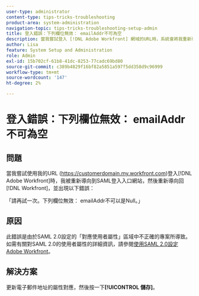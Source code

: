 ```yaml
---
user-type: administrator
content-type: tips-tricks-troubleshooting
product-area: system-administration
navigation-topic: tips-tricks-troubleshooting-setup-admin
title: 登入錯誤：下列欄位無效： emailAddr不可為空
description: 當我嘗試登入 [!DNL Adobe Workfront] 網域的URL時，系統會將我重新導向至SAML登入入口網站，然後再重新導向回 [!DNL Workfront] ，錯誤為emailAddr欄位不可為空。
author: Lisa
feature: System Setup and Administration
role: Admin
exl-id: 15b702cf-61b8-41dc-8253-77cadc69bd80
source-git-commit: c389b4829f16bf82a5851a597f5dd358d9c96999
workflow-type: tm+mt
source-wordcount: '147'
ht-degree: 2%

---
```


# 登入錯誤：下列欄位無效： emailAddr不可為空

## 問題

當我嘗試使用我的URL (https://customerdomain.my.workfront.com)登入[!DNL Adobe Workfront]時，我被重新導向到SAML登入入口網站，然後重新導向回[!DNL Workfront]，並出現以下錯誤：

「請再試一次。下列欄位無效： emailAddr不可以是Null。」

## 原因

此錯誤是由於SAML 2.0設定的「對應使用者屬性」區域中不正確的專案所導致。 如需有關對SAML 2.0的使用者屬性的詳細資訊，請參閱[使用SAML 2.0設定Adobe Workfront](../../administration-and-setup/add-users/single-sign-on/configure-workfront-saml-2.md)。

## 解決方案

更新電子郵件地址的屬性對應，然後按一下&#x200B;**[!UICONTROL 儲存]**。
